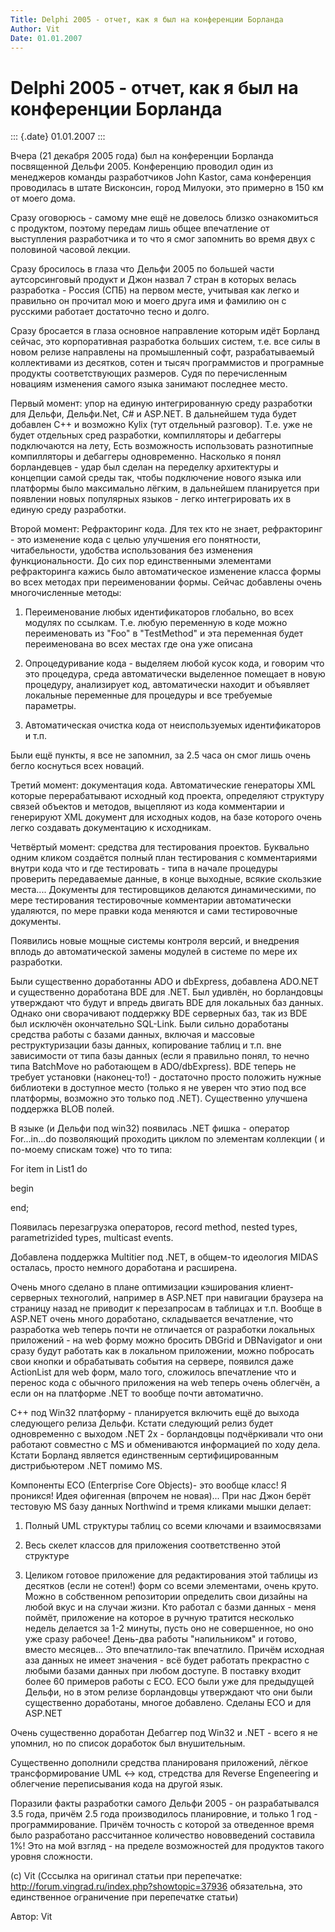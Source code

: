 ```yaml
---
Title: Delphi 2005 - отчет, как я был на конференции Борланда
Author: Vit
Date: 01.01.2007
---
```



Delphi 2005 - отчет, как я был на конференции Борланда
=======================================================

::: {.date}
01.01.2007
:::

Вчера (21 декабря 2005 года) был на конференции Борланда посвященной
Дельфи 2005. Конференцию проводил один из менеджеров команды
разработчиков John Kastor, сама конференция проводилась в штате
Висконсин, город Милуоки, это примерно в 150 км от моего дома.

Сразу оговорюсь - самому мне ещё не довелось близко ознакомиться с
продуктом, поэтому передам лишь общее впечатление от выступления
разработчика и то что я смог запомнить во время двух с половиной часовой
лекции.

Сразу бросилось в глаза что Дельфи 2005 по большей части аутсорсинговый
продукт и Джон назвал 7 стран в которых велась разработка - Россия (СПБ)
на первом месте, учитывая как легко и правильно он прочитал мою и моего
друга имя и фамилию он с русскими работает достаточно тесно и долго.

Сразу бросается в глаза основное направление которым идёт Борланд
сейчас, это корпоративная разработка больших систем, т.е. все силы в
новом релизе направлены на промышленный софт, разрабатываемый
коллективами из десятков, сотен и тысяч программистов и програмные
продукты соответствующих размеров. Судя по перечисленным новациям
изменения самого языка занимают последнее место.

Первый момент: упор на единую интегрированную среду разработки для
Дельфи, Дельфи.Net, С# и ASP.NET. В дальнейшем туда будет добавлен C++
и возможно Kylix (тут отдельный разговор). Т.е. уже не будет отдельных
сред разработки, компилляторы и дебаггеры подключаются на лету, Есть
возможность использовать разнотипные компилляторы и дебаггеры
одновременно. Насколько я понял борландевцев - удар был сделан на
переделку архитектуры и концепции самой среды так, чтобы подключение
нового языка или платформы было максимально лёгким, в дальнейшем
планируется при появлении новых популярных языков - легко интегрировать
их в единую среду разработки.

Второй момент: Рефракторинг кода. Для тех кто не знает, рефракторинг -
это изменение кода с целью улучшения его понятности, читабельности,
удобства использования без изменения функциональности. До сих пор
единственными элементами рефракторинга кажись было автоматическое
изменение класса формы во всех методах при переименовании формы. Сейчас
добавлены очень многочисленные методы:

1) Переименование любых идентификаторов глобально, во всех модулях по
ссылкам. Т.е. любую переменную в коде можно переименовать из "Foo" в
"TestMethod" и эта переменная будет переименована во всех местах где
она уже описана

2) Опроцедуривание кода - выделяем любой кусок кода, и говорим что это
процедура, среда автоматически выделенное помещает в новую процедуру,
анализирует код, автоматически находит и объявляет локальные переменные
для процедуры и все требуемые параметры.

3) Автоматическая очистка кода от неиспользуемых идентификаторов и т.п.

Были ещё пункты, я все не запомнил, за 2.5 часа он смог лишь очень бегло
коснуться всех новаций.

Третий момент: документация кода. Автоматические генераторы XML которые
перерабатывают исходный код проекта, определяют структуру связей
объектов и методов, выцепляют из кода комментарии и генерируют XML
документ для исходных кодов, на базе которого очень легко создавать
документацию к исходникам.

Четвёртый момент: средства для тестирования проектов. Буквально одним
кликом создаётся полный план тестирования с комментариями внутри кода
что и где тестировать - типа в начале процедуры проверить передаваемые
данные, в конце выходные, всякие скользкие места.... Документы для
тестировщиков делаются динамическими, по мере тестирования тестировочные
комментарии автоматически удаляются, по мере правки кода меняются и сами
тестировочные документы.

Появились новые мощные системы контроля версий, и внедрения вплодь до
автоматической замены модулей в системе по мере их разработки.

Были существенно доработанны ADO и dbExpress, добавлена ADO.NET и
существенно доработана BDE для .NET. Был удивлён, но борландовцы
утверждают что будут и впредь двигать BDE для локальных баз данных.
Однако они сворачивают поддержку BDE серверных баз, так из BDE был
исключён окончательно SQL-Link. Были сильно доработаны средства работы с
базами данных, включая и массовые реструктуризации базы данных,
копирование таблиц и т.п. вне зависимости от типа базы данных (если я
правильно понял, то нечно типа BatchMove но работающем в ADO/dbExpress).
BDE теперь не требует установки (наконец-то!) - достаточно просто
положить нужные библиотеки в доступное место (только я не уверен что
этио под все платформы, возможно это только под .NET). Существенно
улучшена поддержка BLOB полей.

В языке (и Дельфи под win32) появилась .NET фишка - оператор
For...in...do позволяющий проходить циклом по элементам коллекции ( и
по-моему спискам тоже) что то типа:

For item in List1 do

begin

end;

Появилась перезагрузка операторов, record method, nested types,
parametrizided types, multicast events.

Добавлена поддержка Multitier под .NET, в общем-то идеология MIDAS
осталась, просто немного доработана и расширена.

Очень много сделано в плане оптимизации кэширования клиент-серверных
техноголий, например в ASP.NET при навигации браузера на страницу назад
не приводит к перезапросам в таблицах и т.п. Вообще в ASP.NET очень
много доработано, складывается вечатление, что разработка web теперь
почти не отличается от разработки локальных приложений - на web форму
можно бросить DBGrid и DBNavigator и они сразу будут работать как в
локальном приложении, можно побросать свои кнопки и обрабатывать события
на сервере, появился даже ActionList для web форм, мало того, сложилось
впечатление что и перенос кода с обычного приложения на web теперь очень
облегчён, а если он на платформе .NET то вообще почти автоматично.

С++ под Win32 платформу - планируется включить ещё до выхода следующего
релиза Дельфи. Кстати следующий релиз будет одновременно с выходом .NET
2х - борландовцы подчёркивали что они работают совместно с MS и
обмениваются информацией по ходу дела. Кстати Борланд является
единственным сертифицированным дистрибьютером .NET помимо MS.

Компоненты ECO (Enterprise Core Objects)- это вообще класс! Я проникся!
Идея офигенная (впрочем не новая)... При нас Джон берёт тестовую MS
базу данных Northwind и тремя кликами мышки делает:

1) Полный UML структуры таблиц со всеми ключами и взаимосвязами

2) Весь скелет классов для приложения соответственно этой структуре

3) Целиком готовое приложение для редактирования этой таблицы из
десятков (если не сотен!) форм со всеми элементами, очень круто. Можно в
собственном репозитории определить свои дизайны на любой вкус и на
случаи жизни. Кто работал с базми данных - меня поймёт, приложение на
которое в ручную тратится несколько недель делается за 1-2 минуты, пусть
оно не совершенное, но оно уже сразу рабочее! День-два работы
"напильником" и готово, вместо месяцев... Это впечатлило-так
впечатлило. Причём исходная аза данных не имеет значения - всё будет
работать прекрастно с любыми базами данных при любом доступе. В поставку
входит более 60 примеров работы с ECO. ECO были уже для предыдущей
Дельфи, но в этом релизе борландовцы утверждают что они были существенно
доработаны, многое добавлено. Сделаны ECO и для ASP.NET

Очень существенно доработан Дебаггер под Win32 и .NET - всего я не
упомнил, но по список доработок был внушительным.

Существенно дополнили средства планированя приложений, лёгкое
трансформирование UML \<-\> код, стредства для Reverse Engeneering и
облегчение переписывания кода на другой язык.

Поразили факты разработки самого Дельфи 2005 - он разрабатывался 3.5
года, причём 2.5 года производилось планировние, и только 1 год -
программирование. Причём точность с которой за отведенное время было
разработано рассчитанное количество нововведений составила 1%! Это на
мой взгляд - на пределе возможностей для продуктов такого уровня
сложности.

(с) Vit (Сссылка на оригинал статьи при перепечатке:
http://forum.vingrad.ru/index.php?showtopic=37936 обязательна, это
единственное ограничение при перепечатке статьи)

Автор: Vit
